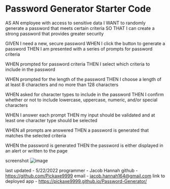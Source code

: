 # Password Generator Starter Code


AS AN employee with access to sensitive data
I WANT to randomly generate a password that meets certain criteria
SO THAT I can create a strong password that provides greater security



GIVEN I need a new, secure password
WHEN I click the button to generate a password
THEN I am presented with a series of prompts for password criteria


WHEN prompted for password criteria
THEN I select which criteria to include in the password


WHEN prompted for the length of the password
THEN I choose a length of at least 8 characters and no more than 128 characters


WHEN asked for character types to include in the password
THEN I confirm whether or not to include lowercase, uppercase, numeric, and/or special characters


WHEN I answer each prompt
THEN my input should be validated and at least one character type should be selected


WHEN all prompts are answered
THEN a password is generated that matches the selected criteria


WHEN the password is generated
THEN the password is either displayed in an alert or written to the page

screenshot
![image](https://user-images.githubusercontent.com/103781767/169728890-9dfe54c6-b6f9-4b15-a287-aa055ece57fe.png)

last updated - 5/22/2022
programmer - Jacob Hannah
github - https://github.com/Pickaxe9999
email - jacob.hannah164@gmail.com
link to deployed app - https://pickaxe9999.github.io/Password-Generator/
